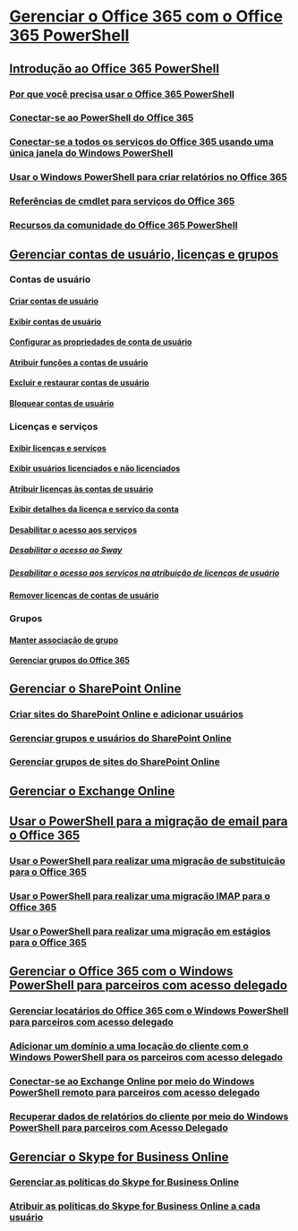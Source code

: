 
# [Gerenciar o Office 365 com o Office 365 PowerShell](manage-office-365-with-office-365-powershell.md)
## [Introdução ao Office 365 PowerShell](getting-started-with-office-365-powershell.md)
### [Por que você precisa usar o Office 365 PowerShell](why-you-need-to-use-office-365-powershell.md)
### [Conectar-se ao PowerShell do Office 365](connect-to-office-365-powershell.md)
### [Conectar-se a todos os serviços do Office 365 usando uma única janela do Windows PowerShell](connect-to-all-office-365-services-in-a-single-windows-powershell-window.md)
### [Usar o Windows PowerShell para criar relatórios no Office 365](use-windows-powershell-to-create-reports-in-office-365.md)
### [Referências de cmdlet para serviços do Office 365](cmdlet-references-for-office-365-services.md)
### [Recursos da comunidade do Office 365 PowerShell](office-365-powershell-community-resources.md)

## [Gerenciar contas de usuário, licenças e grupos](manage-user-accounts-and-licenses-with-office-365-powershell.md)

### Contas de usuário
#### [Criar contas de usuário](create-user-accounts-with-office-365-powershell.md)
#### [Exibir contas de usuário](view-user-accounts-with-office-365-powershell.md)
#### [Configurar as propriedades de conta de usuário](configure-user-account-properties-with-office-365-powershell.md)
#### [Atribuir funções a contas de usuário](assign-roles-to-user-accounts-with-office-365-powershell.md)
#### [Excluir e restaurar contas de usuário](delete-and-restore-user-accounts-with-office-365-powershell.md)
#### [Bloquear contas de usuário](block-user-accounts-with-office-365-powershell.md)

### Licenças e serviços
#### [Exibir licenças e serviços](view-licenses-and-services-with-office-365-powershell.md)
#### [Exibir usuários licenciados e não licenciados](view-licensed-and-unlicensed-users-with-office-365-powershell.md)
#### [Atribuir licenças às contas de usuário](assign-licenses-to-user-accounts-with-office-365-powershell.md)
#### [Exibir detalhes da licença e serviço da conta](view-account-license-and-service-details-with-office-365-powershell.md)
#### [Desabilitar o acesso aos serviços](disable-access-to-services-with-office-365-powershell.md)
##### [Desabilitar o acesso ao Sway](disable-access-to-sway-with-office-365-powershell.md)
##### [Desabilitar o acesso aos serviços na atribuição de licenças de usuário](disable-access-to-services-while-assigning-user-licenses.md)
#### [Remover licenças de contas de usuário](remove-licenses-from-user-accounts-with-office-365-powershell.md)

### Grupos
#### [Manter associação de grupo](maintain-group-membership-with-office-365-powershell.md)
#### [Gerenciar grupos do Office 365](manage-office-365-groups-with-powershell.md)

## [Gerenciar o SharePoint Online](manage-sharepoint-online-with-office-365-powershell.md)
### [Criar sites do SharePoint Online e adicionar usuários](create-sharepoint-sites-and-add-users-with-powershell.md)
### [Gerenciar grupos e usuários do SharePoint Online](manage-sharepoint-users-and-groups-with-powershell.md)
### [Gerenciar grupos de sites do SharePoint Online](manage-sharepoint-site-groups-with-powershell.md)
## [Gerenciar o Exchange Online](manage-exchange-online-with-office-365-powershell.md)
## [Usar o PowerShell para a migração de email para o Office 365](use-powershell-for-email-migration-to-office-365.md)
### [Usar o PowerShell para realizar uma migração de substituição para o Office 365](use-powershell-to-perform-a-cutover-migration-to-office-365.md)
### [Usar o PowerShell para realizar uma migração IMAP para o Office 365](use-powershell-to-perform-an-imap-migration-to-office-365.md)
### [Usar o PowerShell para realizar uma migração em estágios para o Office 365](use-powershell-to-perform-a-staged-migration-to-office-365.md)
## [Gerenciar o Office 365 com o Windows PowerShell para parceiros com acesso delegado](manage-office-365-with-windows-powershell-for-delegated-access-permissions-dap-p.md)
### [Gerenciar locatários do Office 365 com o Windows PowerShell para parceiros com acesso delegado](manage-office-365-tenants-with-windows-powershell-for-delegated-access-permissio.md)
### [Adicionar um domínio a uma locação do cliente com o Windows PowerShell para os parceiros com acesso delegado](add-a-domain-to-a-client-tenancy-with-windows-powershell-for-delegated-access-pe.md)
### [Conectar-se ao Exchange Online por meio do Windows PowerShell remoto para parceiros com acesso delegado](connect-to-exchange-online-tenants-with-remote-windows-powershell-for-delegated.md)
### [Recuperar dados de relatórios do cliente por meio do Windows PowerShell para parceiros com Acesso Delegado](retrieve-customer-tenant-reporting-data-with-windows-powershell-for-delegated-ac.md)
## [Gerenciar o Skype for Business Online](manage-skype-for-business-online-with-office-365-powershell.md)
### [Gerenciar as políticas do Skype for Business Online](manage-skype-for-business-online-policies-with-office-365-powershell.md)
### [Atribuir as políticas do Skype for Business Online a cada usuário](assign-per-user-skype-for-business-online-policies-with-office-365-powershell.md)

